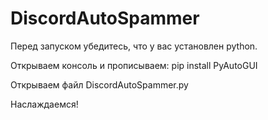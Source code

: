 # DiscordAutoSpammer

Перед запуском убедитесь, что у вас установлен python.

Открываем консоль и прописываем: pip install PyAutoGUI

Открываем файл DiscordAutoSpammer.py

Наслаждаемся!

